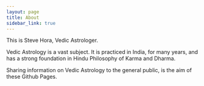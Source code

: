 ```yaml
---
layout: page
title: About
sidebar_link: true
---
```


This is Steve Hora, Vedic Astrologer.  

Vedic Astrology is a vast subject. It is practiced in India, for many years, and has a strong foundation
in Hindu Philosophy of Karma and Dharma.  

Sharing information on Vedic Astrology to the general public, is the aim of these Github Pages.  
